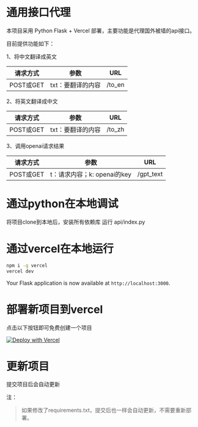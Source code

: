 
# 通用接口代理
本项目采用 Python Flask + Vercel 部署，主要功能是代理国外被墙的api接口。

目前提供功能如下：

1、将中文翻译成英文

| 请求方式     | 参数         | URL    |
|----------|------------|--------|
| POST或GET | txt：要翻译的内容 | /to_en | 

2、将英文翻译成中文

| 请求方式     | 参数         | URL    |
|----------|------------|--------|
| POST或GET | txt：要翻译的内容 | /to_zh | 

3、调用openai请求结果

| 请求方式     | 参数                   | URL       |
|----------|----------------------|-----------|
| POST或GET | t：请求内容；k: openai的key | /gpt_text | 
 

# 通过python在本地调试
将项目clone到本地后，安装所有依赖库
运行 api/index.py

# 通过vercel在本地运行

```bash
npm i -g vercel
vercel dev
```

Your Flask application is now available at `http://localhost:3000`.


# 部署新项目到vercel

点击以下按钮即可免费创建一个项目

[![Deploy with Vercel](https://vercel.com/button)](https://vercel.com/new/clone?repository-url=https%3A%2F%2Fgithub.com%2Fyibo7%2Febsite-for-vercel2.git&env=SITE_KEY&envDescription=SITE_KEY%E6%98%AF%E7%BD%91%E7%AB%99%E5%AF%86%E9%92%A5%EF%BC%8C%E8%B6%8A%E5%A4%8D%E6%9D%82%E8%B6%8A%E5%AE%89%E5%85%A8&envLink=https%3A%2F%2Fgithub.com%2Fyibo7%2Fxs_proxy_api&project-name=ebsite-for-vercel&repository-name=ebsite-for-vercel)

# 更新项目
提交项目后会自动更新

注：
>如果修改了requirements.txt，提交后也一样会自动更新，不需要重新部署。
